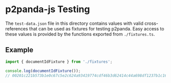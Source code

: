 # p2panda-js Testing

The `test-data.json` file in this directory contains values with valid cross-
references that can be used as fixtures for testing p2panda. Easy access to
these values is provided by the functions exported from `./fixtures.ts`.

## Example

```typescript
import { documentIdFixture } from './fixtures';

console.log(documentIdFixture());
// 00201c221b573b1e0c67c5e2c624a93419774cdf46b3d62414c44a698df1237b1c16
```
